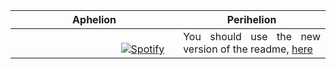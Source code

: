 Aphelion | Perihelion 
:-------------------------:|-------
&nbsp; &nbsp; &nbsp; &nbsp; &nbsp; &nbsp; &nbsp; &nbsp; &nbsp; &nbsp; &nbsp; &nbsp; &nbsp; &nbsp; &nbsp; &nbsp; &nbsp; &nbsp; &nbsp; &nbsp; &nbsp; &nbsp; &nbsp; &nbsp; &nbsp; &nbsp; &nbsp; &nbsp; &nbsp; &nbsp; &nbsp; &nbsp; &nbsp; &nbsp; &nbsp; &nbsp; &nbsp; &nbsp; &nbsp; &nbsp; &nbsp; &nbsp; &nbsp; &nbsp; &nbsp; &nbsp; &nbsp; [![Spotify](https://novatorem.vercel.app/api/spotify)](https://open.spotify.com/user/tl90kbd8txx11xwbdblqu1t1i)<br>|<div style="text-align: justify">You should use the new version of the readme, [here](https://github.com/daminebenq/daminebenq)

[//]: <> (The `&nbsp;` is to have Aphelion take up more space)
